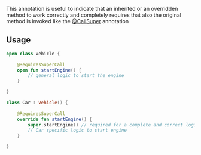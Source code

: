 This annotation is useful to indicate that an inherited or an overridden method to work correctly
and completely requires that also the original method is invoked like the [@CallSuper](https://developer.android.com/reference/androidx/annotation/CallSuper)
annotation

## Usage

```kotlin
open class Vehicle {

    @RequiresSuperCall
    open fun startEngine() { 
        // general logic to start the engine
    }

}

class Car : Vehicle() { 
    
    @RequiresSuperCall
    override fun startEngine() {
        super.startEngine() // required for a complete and correct logic
        // Car specific logic to start engine
    }

}
```